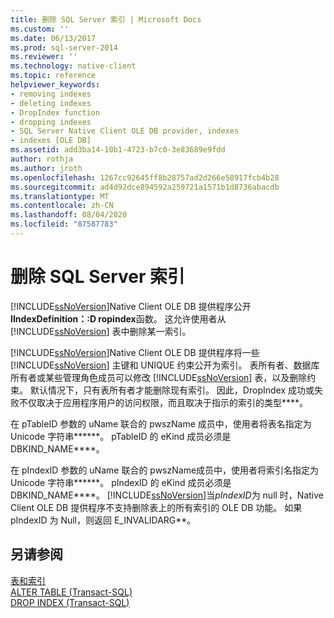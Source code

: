 ```yaml
---
title: 删除 SQL Server 索引 | Microsoft Docs
ms.custom: ''
ms.date: 06/13/2017
ms.prod: sql-server-2014
ms.reviewer: ''
ms.technology: native-client
ms.topic: reference
helpviewer_keywords:
- removing indexes
- deleting indexes
- DropIndex function
- dropping indexes
- SQL Server Native Client OLE DB provider, indexes
- indexes [OLE DB]
ms.assetid: add3ba14-10b1-4723-b7c0-3e83689e9fdd
author: rothja
ms.author: jroth
ms.openlocfilehash: 1267cc92645ff8b28757ad2d266e58917fcb4b28
ms.sourcegitcommit: ad4d92dce894592a259721a1571b1d8736abacdb
ms.translationtype: MT
ms.contentlocale: zh-CN
ms.lasthandoff: 08/04/2020
ms.locfileid: "87587783"
---
```

# <a name="dropping-a-sql-server-index"></a>删除 SQL Server 索引
  [!INCLUDE[ssNoVersion](../../includes/ssnoversion-md.md)]Native Client OLE DB 提供程序公开**IIndexDefinition：:D ropindex**函数。 这允许使用者从 [!INCLUDE[ssNoVersion](../../includes/ssnoversion-md.md)] 表中删除某一索引。  
  
 [!INCLUDE[ssNoVersion](../../includes/ssnoversion-md.md)]Native Client OLE DB 提供程序将一些 [!INCLUDE[ssNoVersion](../../includes/ssnoversion-md.md)] 主键和 UNIQUE 约束公开为索引。 表所有者、数据库所有者或某些管理角色成员可以修改 [!INCLUDE[ssNoVersion](../../includes/ssnoversion-md.md)] 表，以及删除约束。 默认情况下，只有表所有者才能删除现有索引。 因此，DropIndex 成功或失败不仅取决于应用程序用户的访问权限，而且取决于指示的索引的类型****。  
  
 在 pTableID 参数的 uName 联合的 pwszName 成员中，使用者将表名指定为 Unicode 字符串******。 pTableID 的 eKind 成员必须是 DBKIND_NAME****。  
  
 在 pIndexID 参数的 uName 联合的 pwszName成员中，使用者将索引名指定为 Unicode 字符串******。 pIndexID 的 eKind 成员必须是 DBKIND_NAME****。 [!INCLUDE[ssNoVersion](../../includes/ssnoversion-md.md)]当*pIndexID*为 null 时，Native Client OLE DB 提供程序不支持删除表上的所有索引的 OLE DB 功能。 如果 pIndexID 为 Null，则返回 E_INVALIDARG**。  
  
## <a name="see-also"></a>另请参阅  
 [表和索引](tables-and-indexes.md)   
 [ALTER TABLE (Transact-SQL)](/sql/t-sql/statements/alter-table-transact-sql)   
 [DROP INDEX (Transact-SQL)](/sql/t-sql/statements/drop-index-transact-sql)  
  
  
